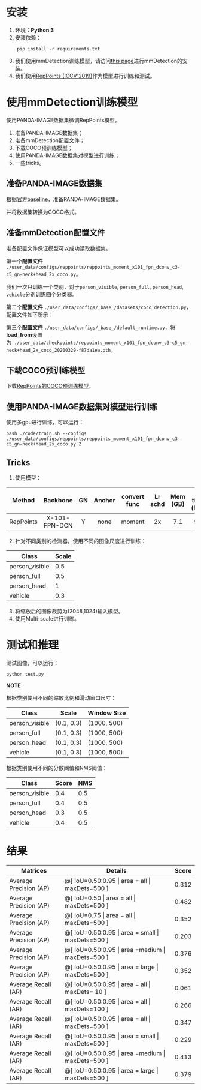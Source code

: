 # 安装
1. 环境：**Python 3**
2. 安装依赖：
```
    pip install -r requirements.txt
```
3. 我们使用mmDetection训练模型，请访问[this page](https://github.com/open-mmlab/mmdetection)进行mmDetection的安装。
4. 我们使用[RepPoints (ICCV'2019)](https://github.com/open-mmlab/mmdetection/tree/master/configs/reppoints)作为模型进行训练和测试。

# 使用mmDetection训练模型
使用PANDA-IMAGE数据集微调RepPoints模型。
1. 准备PANDA-IMAGE数据集；
2. 准备mmDetection配置文件；
3. 下载COCO预训练模型；
4. 使用PANDA-IMAGE数据集对模型进行训练；
5. 一些tricks。

## 准备PANDA-IMAGE数据集
根据[官方baseline](https://github.com/GigaVision/PANDA-Toolkit/edit/gaiic-panda)，准备PANDA-IMAGE数据集。

并将数据集转换为COCO格式。

## 准备mmDetection配置文件
准备配置文件保证模型可以成功读取数据集。

第一个**配置文件** `./user_data/configs/reppoints/reppoints_moment_x101_fpn_dconv_c3-c5_gn-neck+head_2x_coco.py`。

我们一次只训练一个类别，对于`person_visible`, `person_full`, `person_head`, `vehicle`分别训练四个分类器。

第二个**配置文件** `./user_data/configs/_base_/datasets/coco_detection.py`，配置文件如下所示：

第三个**配置文件** `./user_data/configs/_base_/default_runtime.py`，将**load_from**设置为`'./user_data/checkpoints/reppoints_moment_x101_fpn_dconv_c3-c5_gn-neck+head_2x_coco_20200329-f87da1ea.pth`。

## 下载COCO预训练模型
下载[RepPoints的COCO预训练模型](https://github.com/open-mmlab/mmdetection/tree/master/configs/reppoints)。

## 使用PANDA-IMAGE数据集对模型进行训练
使用多gpu进行训练，可以运行：

```shell
bash ./code/train.sh --configs ./user_data/configs/reppoints/reppoints_moment_x101_fpn_dconv_c3-c5_gn-neck+head_2x_coco.py 2
```

## Tricks
1. 使用模型：

| Method    | Backbone      | GN  | Anchor | convert func | Lr schd | Mem (GB) | Inf time (fps) | box AP | Config | Download |
|:---------:|:-------------:|:---:|:------:|:------------:|:-------:|:--------:|:--------------:|:------:|:------:|:--------:|
| RepPoints | X-101-FPN-DCN | Y   | none   | moment       | 2x      | 7.1      | 9.3            | 44.2   | [config](https://github.com/open-mmlab/mmdetection/tree/master/configs/reppoints/reppoints_moment_x101_fpn_dconv_c3-c5_gn-neck+head_2x_coco.py) | [model](http://download.openmmlab.com/mmdetection/v2.0/reppoints/reppoints_moment_x101_fpn_dconv_c3-c5_gn-neck%2Bhead_2x_coco/reppoints_moment_x101_fpn_dconv_c3-c5_gn-neck%2Bhead_2x_coco_20200329-f87da1ea.pth) &#124; [log](http://download.openmmlab.com/mmdetection/v2.0/reppoints/reppoints_moment_x101_fpn_dconv_c3-c5_gn-neck%2Bhead_2x_coco/reppoints_moment_x101_fpn_dconv_c3-c5_gn-neck%2Bhead_2x_coco_20200329_132201.log.json) |

2. 针对不同类别的检测器，使用不同的图像尺度进行训练：

| Class          | Scale |
| -------------- | ----- |
| person_visible |  0.5  |
| person_full    |  0.5  |
| person_head    |   1   |
| vehicle        |  0.3  |

3. 将缩放后的图像裁剪为(2048,1024)输入模型。
4. 使用Multi-scale进行训练。

# 测试和推理
测试图像，可以运行：
```shell
python test.py
```

**NOTE**

根据类别使用不同的缩放比例和滑动窗口尺寸：

| Class          | Scale      | Window Size |
| -------------- | ---------- | ----------- |
| person_visible | (0.1, 0.3) | (1000, 500) |
| person_full    | (0.1, 0.3) | (1000, 500) |
| person_head    | (0.1, 0.3) | (1000, 500) |
| vehicle        | (0.1, 0.3) | (1000, 500) |

根据类别使用不同的分数阈值和NMS阈值：

| Class          | Score | NMS   |
| -------------- | ----- | ----- |
| person_visible |  0.4  |  0.5  |
| person_full    |  0.4  |  0.5  |
| person_head    |  0.3  |  0.5  |
| vehicle        |  0.4  |  0.5  |



# 结果

| Matrices                | Details                                           | Score |
| ----------------------- | ------------------------------------------------- | ----- |
| Average Precision  (AP) | @[ IoU=0.50:0.95 \| area =  all \| maxDets=500 ]  | 0.312 |
| Average Precision  (AP) | @[ IoU=0.50    \| area =  all \| maxDets=500 ]    | 0.482 |
| Average Precision  (AP) | @[ IoU=0.75    \| area =  all \| maxDets=500 ]    | 0.352 |
| Average Precision  (AP) | @[ IoU=0.50:0.95 \| area = small \| maxDets=500 ] | 0.203 |
| Average Precision  (AP) | @[ IoU=0.50:0.95 \| area =medium \| maxDets=500 ] | 0.376 |
| Average Precision  (AP) | @[ IoU=0.50:0.95 \| area = large \| maxDets=500 ] | 0.352 |
| Average Recall   (AR)   | @[ IoU=0.50:0.95 \| area =  all \| maxDets= 10 ]  | 0.061 |
| Average Recall   (AR)   | @[ IoU=0.50:0.95 \| area =  all \| maxDets=100 ]  | 0.266 |
| Average Recall   (AR)   | @[ IoU=0.50:0.95 \| area =  all \| maxDets=500 ]  | 0.347 |
| Average Recall   (AR)   | @[ IoU=0.50:0.95 \| area = small \| maxDets=500 ] | 0.229 |
| Average Recall   (AR)   | @[ IoU=0.50:0.95 \| area =medium \| maxDets=500 ] | 0.413 |
| Average Recall   (AR)   | @[ IoU=0.50:0.95 \| area = large \| maxDets=500 ] | 0.379 |
